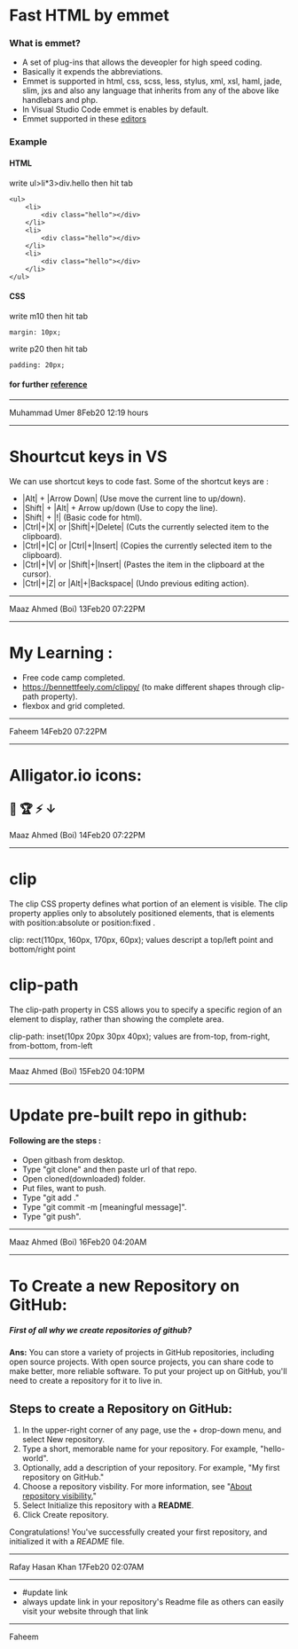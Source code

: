 # Fast HTML by emmet
### What is emmet?
- A set of plug-ins that allows the deveopler for high speed coding.
- Basically it expends the abbreviations.
- Emmet is supported in html, css, scss, less, stylus, xml, xsl, haml, jade, slim, jxs and also any language that inherits from any of the above like handlebars and php.
- In Visual Studio Code emmet is enables by default.
- Emmet supported in these [editors](http://emmet.io/download/)
### Example
#### HTML
write ul>li*3>div.hello then hit tab

    <ul>
        <li>
            <div class="hello"></div>
        </li>
        <li>
            <div class="hello"></div>
        </li>
        <li>
            <div class="hello"></div>
        </li>
    </ul> 

#### CSS
write m10 then hit tab

    margin: 10px;
write p20 then hit tab

    padding: 20px;

#### for further [reference](https://docs.emmet.io/)
---

Muhammad Umer 8Feb20 12:19 hours

---
# Shourtcut keys in VS
We can use shortcut keys to code fast. Some of the shortcut keys are :
- |Alt| + |Arrow Down| (Use move the current line to up/down). 
- |Shift| + |Alt| + Arrow up/down (Use to copy the line).
- |Shift| + |!| (Basic code for html).
- |Ctrl|+|X| or |Shift|+|Delete| (Cuts the currently selected item to the clipboard).
- |Ctrl|+|C| or |Ctrl|+|Insert| (Copies the currently selected item to the clipboard).
- |Ctrl|+|V| or |Shift|+|Insert| (Pastes the item in the clipboard at the cursor).
- |Ctrl|+|Z| or |Alt|+|Backspace| (Undo previous editing action).
---

Maaz Ahmed (Boi) 13Feb20 07:22PM

---
# My Learning :
- Free code camp completed.
- https://bennettfeely.com/clippy/ (to make different shapes through clip-path property).
- flexbox and grid completed.
---

Faheem  14Feb20 07:22PM

---
# Alligator.io icons:

🤹  🏆  ⚡ ↓
---

Maaz Ahmed (Boi) 14Feb20 07:22PM

---

# clip
The clip CSS property defines what portion of an element is visible. The clip property applies only to absolutely positioned elements, that is elements with position:absolute or position:fixed .

clip: rect(110px, 160px, 170px, 60px); 
values descript a top/left point and bottom/right point

# clip-path
The clip-path property in CSS allows you to specify a specific region of an element to display, rather than showing the complete area.

clip-path: inset(10px 20px 30px 40px);
values are from-top, from-right, from-bottom, from-left

---

Maaz Ahmed (Boi) 15Feb20 04:10PM

---

# Update pre-built repo in github:
#### Following are the steps :
- Open gitbash from desktop.
- Type "git clone" and then paste url of that repo.
- Open cloned(downloaded) folder.
- Put files, want to push.
- Type "git add ."  
- Type "git commit -m [meaningful message]".
- Type "git push".

---

Maaz Ahmed (Boi) 16Feb20 04:20AM

---

# To Create a new Repository on GitHub:
##### First of all why we create repositories of github?
**Ans:** You can store a variety of projects in GitHub repositories, including open source projects. With open source projects, you can share code to make better, more reliable software.
To put your project up on GitHub, you'll need to create a repository for it to live in.

## Steps to create a Repository on GitHub:
1. In the upper-right corner of any page, use the + drop-down menu, and select New repository.
2. Type a short, memorable name for your repository. For example, "hello-world".
3. Optionally, add a description of your repository. For example, "My first repository on GitHub."
4. Choose a repository visbility. For more information, see "[About repository visibility.](https://help.github.com/en/github/creating-cloning-and-archiving-repositories/about-repository-visibility)"
5. Select Initialize this repository with a **README**.
6. Click Create repository.

Congratulations! You've successfully created your first repository, and initialized it with a *README* file.

---

Rafay Hasan Khan 17Feb20 02:07AM

---
- #update link
- always update link in your repository's Readme file as others can easily visit your website through that link 
---
Faheem
